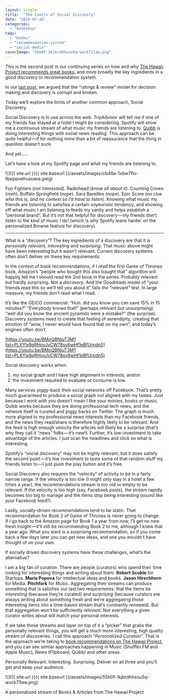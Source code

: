 ```yaml
---
layout: single
title:  "The limits of Social Discovery"
date: "2015-07-16"
categories: 
  - "bookship"
tags: 
  - "books"
  - "recommendation-system"
  - "social-media"
coverImage: "55b0f-1kjbrdhhsou5q-wxck71law.png"
---
```


This is the second post in our continuing series on how and why [The Hawaii Project recommends great books,](http://www.thehawaiiproject.com) and more broadly the key ingredients in a good discovery or recommendation system.

In our [last post](https://medium.com/@thehawaiiproj/the-ratings-reviews-model-is-broken-there-s-a-better-way-ebcd1b057749), we argued that the “ratings & review” model for decision making and discovery is corrupt and broken.

Today we’ll explore the limits of another common approach, Social Discovery.

Social Discovery is in use across the web. TripAdvisor will tell me if one of my friends has stayed at a hotel I might be considering. Spotify will show me a continuous stream of what music my friends are listening to. [Quibb](http://www.quibb.com) is doing interesting things with social news reading. This approach can be quite helpful — if for nothing more than a bit of reassurance that the thing in question doesn’t suck.

And yet…..

Let’s have a look at my Spotify page and what my friends are listening to.

![]({{ site.url }}{{ site.baseurl }}/assets/images/cb48a-1xbw7flo-8jwppnehvaxaea.jpeg)

Foo Fighters (_not interested_). Radiohead (_know all about it_). Counting Crows (_meh_). Buffalo Springfield (_nope_). Sara Bareilles (_nope_). Epic Score (_no clue who this is, and no context so I’d have to listen_). Knowing what music my friends are listening to satisfies a certain voyeuristic tendency, and showing off what music I am listening to feeds my vanity and helps establish a “personal brand”. But it’s not that helpful for discovery — my friends don’t listen to the kind of music I do! (which is why Spotify leans harder on the personalized Browse feature for discovery).

* * *

What is a “discovery”? The key ingredients of a discovery are that it is _personally relevant, interesting_ and _surprising_. That music above might have been interesting but it wasn’t relevant. Current discovery systems often don’t deliver on these key requirements.

In the context of book recommendations, if I read the first Game of Thrones book, Amazon’s “people who bought this also bought that” algorithm will happily tell me I should read the 2nd book in the series. Probably relevant but hardly surprising. Not a _discovery_. And the Goodreads model of “your friends read this so we’ll tell you about it” fails the “relevant” test. In large measure, my friends don’t read what I read.

It’s like the GEICO commercial: “Huh. did you know you can save 15% in 15 minutes?” “Everybody knows that!” (perhaps relevant but unsurprising). “well did you know the ancient pyramids were a mistake?” (the surprise). Discovery systems need to create that feeling of serendipity, creating that emotion of “wow, I never would have found that on my own”, and today’s engines often don’t.

[https://youtu.be/BMoQBNIuT3M?list=PLXYlx8qRHoyJvCW78sv6wHf1eBfUrpdn5](https://youtu.be/BMoQBNIuT3M?list=PLXYlx8qRHoyJvCW78sv6wHf1eBfUrpdn5)

Social discovery works when:

1. my social graph and I have high alignment in interests, and/or
2. the investment required to evaluate or consume is low.

Many services piggy-back their social networks off Facebook. That’s pretty much guaranteed to produce a social graph not aligned with my tastes. Just because I work with you doesn’t mean I like your movies, books or music. Quibb works because they are doing professional tech news, and the network itself is curated and piggy backs on Twitter. The graph is much more aligned to my professional news interests than my Facebook friends, and the news they read/share is therefore highly likely to be relevant. And the feed is high enough velocity the articles will likely be a surprise (that’s why they call it “news” folks — it’s new!). Further, it’s low-investment to take advantage of the articles. I just scan the headlines and click on what is interesting.

Spotify’s “social discovery” may not be highly relevant, but it does satisfy the second point — it’s low investment to taste some of that random stuff my friends listen to — I just push the play button and it’s free.

Social Discovery also requires the “velocity” of activity to be in a fairly narrow range. If the velocity is too low (I might only stay in a hotel a few times a year), the recommendations stream is too old or empty to be relevant. If the velocity is too high (say, Facebook posts), the stream rapidly becomes too big to manage and the items stop being interesting (sound like your Facebook feed?).

Lastly, socially-driven recommendations tend to be static. That recommendation for Book 2 of Game of Thrones is never going to change. If I go back to the Amazon page for Book 1 a year from now, I’ll get no new fresh insight — it’ll still be recommending Book 2 to me, although I knew that a year ago. What you want is a _surprising_ recommendation, so if you come back a few days later you can get new ideas, and one you wouldn’t have thought of on your own.

If socially driven discovery systems have these challenges, what’s the alternative?

I am a big fan of curation. There are people (curators) who spend their time looking for interesting things and writing about them. **Robert Scoble** for Startups. **Maria Popova** for intellectual ideas and books. **Jason Hirschhorn** for Media. **Pitchfork** for Music. Aggregating their streams can produce something that is satisfies our last two requirements: that the items be _interesting_ (because they’re curated) and _surprising_ (because curators are always writing about something fresh and we’re aggregating those interesting items into a time-based stream that’s constantly renewed). But that aggregation won’t be sufficiently _relevant_. Not everything a given curator writes about will match your personal interests.

If we take those streams and layer on top of it a “picker” that grabs the personally relevant things, you will get a much more interesting, high quality stream of discoveries. I call this approach “_Personalized Curation_”. That is the approach we’re taking to [book recommendations on The Hawaii Project](http://www.thehawaiiproject.com), and you can see similar approaches happening in Music (Shuffler.FM and Apple Music), News (Flipboard, Quibb) and other areas.

Personally Relevant. Interesting. Surprising. Deliver on all three and you’ll get and keep your audience.

![]({{ site.url }}{{ site.baseurl }}/assets/images/55b0f-1kjbrdhhsou5q-wxck71law.png)

A personalized stream of Books & Articles from The Hawaii Project
